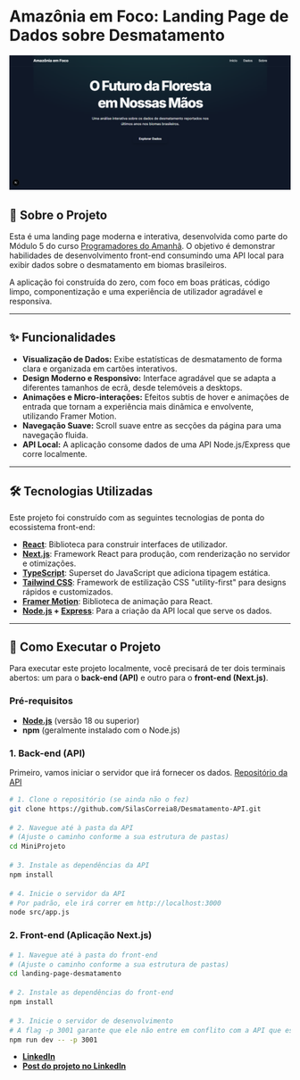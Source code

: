 # Amazônia em Foco: Landing Page de Dados sobre Desmatamento

![image alt](https://github.com/SilasCorreia8/Layout-para-Desmatamento-API/blob/main/Landing%20Page.png?raw=true)

## 📖 Sobre o Projeto

Esta é uma landing page moderna e interativa, desenvolvida como parte do Módulo 5 do curso [Programadores do Amanhã](https://programadoresdoamanha.org.br/pt). O objetivo é demonstrar habilidades de desenvolvimento front-end consumindo uma API local para exibir dados sobre o desmatamento em biomas brasileiros.

A aplicação foi construída do zero, com foco em boas práticas, código limpo, componentização e uma experiência de utilizador agradável e responsiva.

---

## ✨ Funcionalidades

- **Visualização de Dados:** Exibe estatísticas de desmatamento de forma clara e organizada em cartões interativos.
- **Design Moderno e Responsivo:** Interface agradável que se adapta a diferentes tamanhos de ecrã, desde telemóveis a desktops.
- **Animações e Micro-interações:** Efeitos subtis de hover e animações de entrada que tornam a experiência mais dinâmica e envolvente, utilizando Framer Motion.
- **Navegação Suave:** Scroll suave entre as secções da página para uma navegação fluida.
- **API Local:** A aplicação consome dados de uma API Node.js/Express que corre localmente.

---

## 🛠️ Tecnologias Utilizadas

Este projeto foi construído com as seguintes tecnologias de ponta do ecossistema front-end:

- **[React](https://react.dev/)**: Biblioteca para construir interfaces de utilizador.
- **[Next.js](https://nextjs.org/)**: Framework React para produção, com renderização no servidor e otimizações.
- **[TypeScript](https://www.typescriptlang.org/)**: Superset do JavaScript que adiciona tipagem estática.
- **[Tailwind CSS](https://tailwindcss.com/)**: Framework de estilização CSS "utility-first" para designs rápidos e customizados.
- **[Framer Motion](https://www.framer.com/motion/)**: Biblioteca de animação para React.
- **[Node.js](https://nodejs.org/) + [Express](https://expressjs.com/)**: Para a criação da API local que serve os dados.

---

## 🚀 Como Executar o Projeto

Para executar este projeto localmente, você precisará de ter dois terminais abertos: um para o **back-end (API)** e outro para o **front-end (Next.js)**.

### Pré-requisitos

- **[Node.js](https://nodejs.org/)** (versão 18 ou superior)
- **npm** (geralmente instalado com o Node.js)

### 1. Back-end (API)

Primeiro, vamos iniciar o servidor que irá fornecer os dados. [Repositório da API](https://github.com/SilasCorreia8/Desmatamento-API.git)

```bash
# 1. Clone o repositório (se ainda não o fez)
git clone https://github.com/SilasCorreia8/Desmatamento-API.git

# 2. Navegue até à pasta da API
# (Ajuste o caminho conforme a sua estrutura de pastas)
cd MiniProjeto

# 3. Instale as dependências da API
npm install

# 4. Inicie o servidor da API
# Por padrão, ele irá correr em http://localhost:3000
node src/app.js
```

### 2. Front-end (Aplicação Next.js)

```bash
# 1. Navegue até à pasta do front-end
# (Ajuste o caminho conforme a sua estrutura de pastas)
cd landing-page-desmatamento

# 2. Instale as dependências do front-end
npm install

# 3. Inicie o servidor de desenvolvimento
# A flag -p 3001 garante que ele não entre em conflito com a API que está rodando na porta 3000
npm run dev -- -p 3001
```

- **[LinkedIn](https://www.linkedin.com/in/silascorreia/)**
- **[Post do projeto no LinkedIn](https://www.linkedin.com/posts/silascorreia_amaz%C3%B4nia-em-foco-uma-landing-page-interativa-activity-7348670824255578112-uuyz?utm_source=share&utm_medium=member_desktop&rcm=ACoAAETOfxgBm7BO5qwOzIf_uQHf1Qw9cV_Qs04)**
